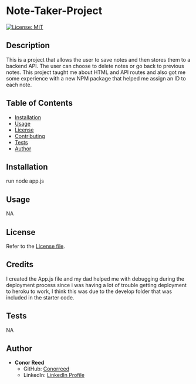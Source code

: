 # Note-Taker-Project

[![License: MIT](https://img.shields.io/badge/License-MIT-yellow.svg)](https://opensource.org/licenses/MIT)  

## Description
This is a project that allows the user to save notes and then stores them to a backend API. The user can choose to delete notes or go back to previous notes. This project taught me about HTML and API routes and also got me some experience with a new NPM package that helped me assign an ID to each note. 

## Table of Contents
- [Installation](#installation)
- [Usage](#usage)
- [License](#license)
- [Contributing](#contributing)
- [Tests](#tests)
- [Author](#author)

## Installation
run node app.js

## Usage
NA

## License
Refer to the [License file](LICENSE).

## Credits
I created the App.js file and my dad helped me with debugging during the deployment process since i was having a lot of trouble getting deployment to heroku to work, I think this was due to the develop folder that was included in the starter code. 

## Tests
NA

## Author
- **Conor Reed**
  - GitHub: [Conorreed](https://github.com/Conorreed)
  - LinkedIn: [LinkedIn Profile](NA)
